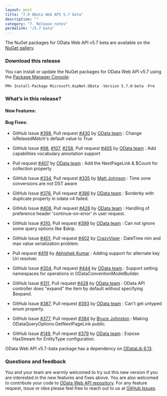 ```yaml
---
layout: post
title: "7.9 OData Web API 5.7 beta"
description: ""
category: "7. Release notes"
permalink: "/5.7 bata"
---
```


The NuGet packages for OData Web API v5.7 beta are available on the [NuGet gallery](https://www.nuget.org/).

### Download this release

You can install or update the NuGet packages for OData Web API v5.7 using the [Package Manager Console](http://docs.nuget.org/docs/start-here/using-the-package-manager-console):

```
PM> Install-Package Microsoft.AspNet.OData -Version 5.7.0-beta -Pre
```

### What’s in this release?

#### New Features:

#### Bug Fixes:

* GitHub Issue [#398](https://github.com/OData/WebApi/issues/398), Pull request [#430](https://github.com/OData/WebApi/pull/430) by [OData team](https://github.com/OData) : Change IsRelaxedMatch's default value to True

* GitHub Issue [#98](https://github.com/OData/WebApi/issues/98), [#107](https://github.com/OData/WebApi/issues/107), [#258](https://github.com/OData/WebApi/issues/398), Pull request [#405](https://github.com/OData/WebApi/pull/405) by [OData team](https://github.com/OData) : Add capabilities vocabulary annotation support

* Pull request [#407](https://github.com/OData/WebApi/pull/407) by [OData team](https://github.com/OData) : Add the NextPageLink & $Count for collection property

* GitHub Issue [#334](https://github.com/OData/WebApi/issues/334), Pull request [#335](https://github.com/OData/WebApi/pull/335) by [Matt Johnson](https://github.com/mj1856) : Time zone conversions are not DST aware

* GitHub Issue [#376](https://github.com/OData/WebApi/issues/376), Pull request [#386](https://github.com/OData/WebApi/pull/386) by [OData team](https://github.com/OData) : $orderby with duplicate property in odata v4 failed.

* GitHub Issue [#408](https://github.com/OData/WebApi/issues/408), Pull request [#426](https://github.com/OData/WebApi/pull/426) by [OData team](https://github.com/OData) : Handling of preference header 'continue-on-error' in user request.
 
* GitHub Issue [#310](https://github.com/OData/WebApi/issues/310), Pull request [#399](https://github.com/OData/WebApi/pull/399) by [OData team](https://github.com/OData) : Can not ignore some query options like $skip.

* GitHub Issue [#401](https://github.com/OData/WebApi/issues/401), Pull request [#402](https://github.com/OData/WebApi/pull/402) by [CrazyViper](https://github.com/CrazyViper) : DateTime min and max value serialization problem.

* Pull request [#419](https://github.com/OData/WebApi/pull/419) by [Abhishek Kumar](https://github.com/abkmr) : Adding support for alternate key Uri resolver.

* GitHub Issue [#304](https://github.com/OData/WebApi/issues/304), Pull request [#444](https://github.com/OData/WebApi/pull/444) by [OData team](https://github.com/OData) : Support setting namespaces for operations in ODataConventionModelBuilder.

* GitHub Issue [#311](https://github.com/OData/WebApi/issues/311), Pull request [#428](https://github.com/OData/WebApi/pull/428) by [OData team](https://github.com/OData) : OData API controller does "expand" the item by default without specifying $expand.

* GitHub Issue [#387](https://github.com/OData/WebApi/issues/387), Pull request [#393](https://github.com/OData/WebApi/pull/393) by [OData team](https://github.com/OData) : Can't get untyped enum property.

* GitHub Issue [#377](https://github.com/OData/WebApi/issues/377), Pull request [#384](https://github.com/OData/WebApi/pull/384) by [Bruce Johnston](https://github.com/brjohnstmsft) : Making ODataQueryOptions.GetNextPageLink public.

* GitHub Issue [#149](https://github.com/OData/WebApi/issues/149), Pull request [#379](https://github.com/OData/WebApi/pull/379) by [OData team](https://github.com/OData) : Expose HasStream for EntityType configuration.

OData Web API v5.7-bata package has a dependency on [ODataLib 6.13](https://www.nuget.org/packages/Microsoft.OData.Core/6.13.0).

### Questions and feedback

You and your team are warmly welcomed to try out this new version if you are interested in the new features and fixes above. You are also welcomed to contribute your code to [OData Web API repository](https://github.com/OData/WebApi). For any feature request, issue or idea please feel free to reach out to us at 
[GitHub Issues](https://github.com/OData/WebApi/issues). 
